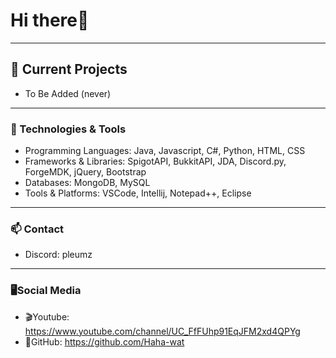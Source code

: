 # Hi there👋

<hr>

## 🔭 Current Projects
 - To Be Added (never)
 
<hr>

### 🌱 Technologies & Tools
- Programming Languages: Java, Javascript, C#, Python, HTML, CSS
- Frameworks & Libraries: SpigotAPI, BukkitAPI, JDA, Discord.py, ForgeMDK, jQuery, Bootstrap
- Databases: MongoDB, MySQL
- Tools & Platforms: VSCode, Intellij, Notepad++, Eclipse
  
<hr>

### 📫 Contact
- Discord: pleumz

<hr>

### 🖥️Social Media
- 🎬Youtube: https://www.youtube.com/channel/UC_FfFUhp91EqJFM2xd4QPYg 
- 💾GitHub: https://github.com/Haha-wat
